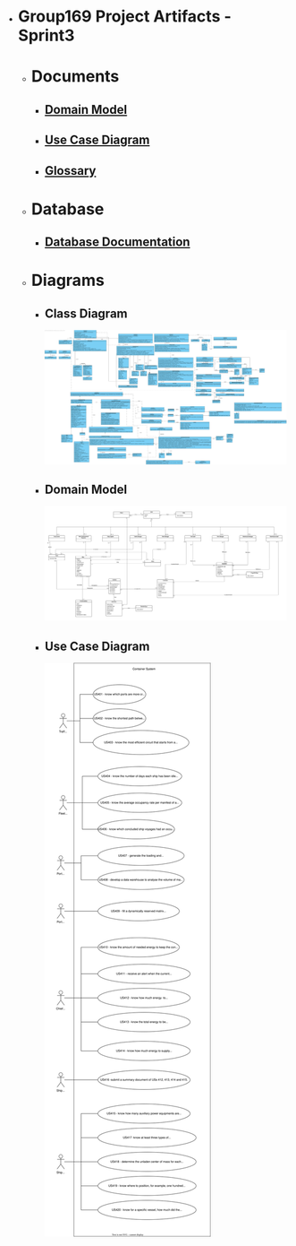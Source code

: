 * # Group169 Project Artifacts - Sprint3
    * # Documents
        * ## [Domain Model](DomainModel.md)
        * ## [Use Case Diagram](UseCaseDiagram.md) 
        * ## [Glossary](Glossary.md) 
    * # Database
        * ## [Database Documentation](Database/README.md)
    * # Diagrams
        * ## Class Diagram
            ![ClassDiagram](CD.svg)
        * ## Domain Model
            ![DomainDiagram](DM.svg)
        * ## Use Case Diagram
            ![UseCaseDiagram](UseCaseDiagram.svg)